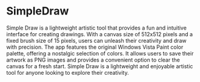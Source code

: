 # SimpleDraw
Simple Draw is a lightweight artistic tool that provides a fun and intuitive interface for creating drawings. With a canvas size of 512x512 pixels and a fixed brush size of 15 pixels, users can unleash their creativity and draw with precision. The app features the original Windows Vista Paint color palette, offering a nostalgic selection of colors. It allows users to save their artwork as PNG images and provides a convenient option to clear the canvas for a fresh start. Simple Draw is a lightweight and enjoyable artistic tool for anyone looking to explore their creativity.
